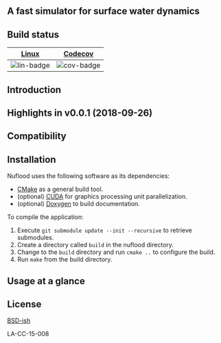 ## A fast simulator for surface water dynamics

## Build status

| [Linux][lin-link] | [Codecov][cov-link] |
| :---------------: | :-------------------: |
| ![lin-badge]      | ![cov-badge]          |

[lin-badge]: https://travis-ci.org/lanl/nuflood.svg?branch=master "Travis build status"
[lin-link]: https://travis-ci.org/lanl/nuflood "Travis build status"
[cov-badge]: https://codecov.io/gh/lanl/nuflood/branch/master/graph/badge.svg
[cov-link]: https://codecov.io/gh/lanl/nuflood

## Introduction

## Highlights in v0.0.1 (2018-09-26)

## Compatibility

## Installation

Nuflood uses the following software as its dependencies:

* [CMake](https://cmake.org/) as a general build tool.
* (optional) [CUDA](https://developer.nvidia.com/cuda-zone) for graphics processing unit parallelization.
* (optional) [Doxygen](http://www.doxygen.nl) to build documentation.

To compile the application:

1. Execute `git submodule update --init --recursive` to retrieve submodules.
2. Create a directory called `build` in the nuflood directory.
3. Change to the `build` directory and run `cmake ..` to configure the build.
4. Run `make` from the build directory.

## Usage at a glance

## License
[BSD-ish](https://github.com/lanl/nuflood/blob/master/LICENSE.md)

LA-CC-15-008
